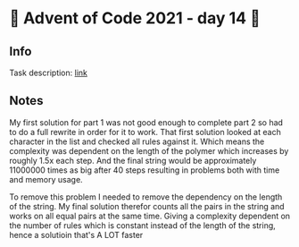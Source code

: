 # 🎄 Advent of Code 2021 - day 14 🎄

## Info

Task description: [link](https://adventofcode.com/2021/day/14)

## Notes

My first solution for part 1 was not good enough to complete part 2 so had to do a full rewrite in order for it to work. That first solution looked at each character in the list and checked all rules against it. Which means the complexity was dependent on the length of the polymer which increases by roughly 1.5x each step. And the final string would be approximately 11000000 times as big after 40 steps resulting in problems both with time and memory usage.

To remove this problem I needed to remove the dependency on the length of the string. My final solution therefor counts all the pairs in the string and works on all equal pairs at the same time. Giving a complexity dependent on the number of rules which is constant instead of the length of the string, hence a solutioin that's A LOT faster
